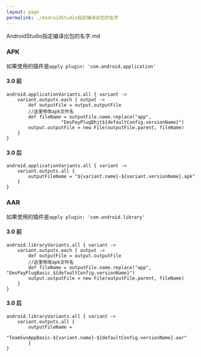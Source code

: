 ```yaml
---
layout: page
permalink: ./AndroidStudio指定编译出包的名字
---
```


AndroidStudio指定编译出包的名字.md

### APK
如果使用的插件是`apply plugin: 'com.android.application'`

#### 3.0 前
    android.applicationVariants.all { variant ->
        variant.outputs.each { output ->
            def outputFile = output.outputFile
            //这里修改apk文件名
            def fileName = outputFile.name.replace("app",
						"EmsPayPlugDhjt${defaultConfig.versionName}")
            output.outputFile = new File(outputFile.parent, fileName)
        }
    }

#### 3.0 后
	android.applicationVariants.all { variant ->
		variant.outputs.all {
			outputFileName = "${variant.name}-${variant.versionName}.apk"
		}
	}

### AAR
如果使用的插件是`apply plugin: 'com.android.library'`

#### 3.0 前
    android.libraryVariants.all { variant ->
        variant.outputs.each { output ->
            def outputFile = output.outputFile
            //这里修改apk文件名
            def fileName = outputFile.name.replace("app", "EmsPayPlugBasic_${defaultConfig.versionName}")
            output.outputFile = new File(outputFile.parent, fileName)
        }
    }

#### 3.0 后
	android.libraryVariants.all { variant ->
        variant.outputs.all {
            outputFileName =
				"TeamSunAppBasic-${variant.name}-${defaultConfig.versionName}.aar"
			}
	}

